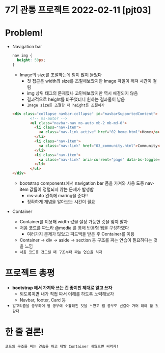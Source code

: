 # 7기 관통 프로젝트 2022-02-11 [pjt03]

# Problem!

- Navigation bar

  ```css
  nav img {
    height: 50px;
  }
  ```

  - Image의 size를 조절하는데 힘이 많이 들었다
    - 첫 접근은 width의 size를 조절해보았지만 Image 파일이 깨져 시간이 걸림
    - img 상위 태그의 문제였나 고민해보았지만 역시 해결되지 않음
    - 결과적으로 height를 바꾸었더니 원하는 결과물이 남옴
    - `Image size를 조절할 때 height를 조절하자`

  ```html
  <div class="collapse navbar-collapse" id="navbarSupportedContent">
          <!-- ms-auto? -->
          <ul class="navbar-nav ms-auto mb-2 mb-md-0">
            <li class="nav-item">
              <a class="nav-link active" href="02_home.html">Home</a>
            </li>
            <li class="nav-item">
              <a class="nav-link" href="03_community.html">Community</a>
            </li>
            <li class="nav-item">
              <a class="nav-link" aria-current="page" data-bs-toggle="modal" data-bs-target="#staticBackdrop" href="#">Login</a>
            </li>
          </ul>
  </div>
  ```

  - bootstrap components에서 navigation bar 폼을 가져와 사용 도중 nav-item 값들이 정렬되지 않는 문제가 발생함
    - ms-auto 왼쪽에 maring을 준다!!
    - 정확하게 개념을 알아보는 시간이 필요

- Container

  - Container를 이용해 width 값을 설정 가능한 것을 잊지 말자
  - 처음 코드를 짜느라 @media 를 통해 반응형 웹을 구성하였다
    - 여러가지 문제가 많았고 피드백을 받은 후 Container를 이용
  - Container -> div -> aside -> section 등 구조를 짜는 연습이 필요하다는 것을 느낌
  - `처음 코드를 건드릴 때 구조부터 짜는 연습을 하자`

  

# 프로젝트 총평

- **bootstrap 에서 가져와 쓰는 건 좋지만 제대로 알고 쓰자**
  - 되도록이면 내가 직접 짜서 이해를 하도록 노력해보자
  - Navbar, footer, Card 등
- `알고리즘을 공부하며 웹 공부에 소홀해진 것을 느꼈고 웹 공부도 번갈아 가며 해야 할 것 같다`

# 한 줄 결론!

`코드의 구조를 짜는 연습을 하고 제발 Container 배웠으면 써먹자!`